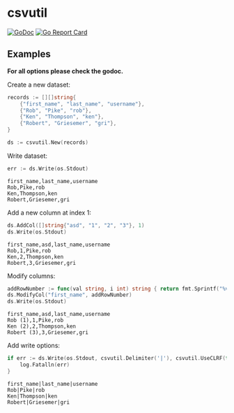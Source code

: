 # csvutil

[![GoDoc](https://godoc.org/github.com/sj14/csvutil?status.png)](https://godoc.org/github.com/sj14/csvutil)
[![Go Report Card](https://goreportcard.com/badge/github.com/sj14/csvutil)](https://goreportcard.com/report/github.com/sj14/csvutil)

## Examples

**For all options please check the godoc.**

Create a new dataset:

```go
records := [][]string{
    {"first_name", "last_name", "username"},
    {"Rob", "Pike", "rob"},
    {"Ken", "Thompson", "ken"},
    {"Robert", "Griesemer", "gri"},
}

ds := csvutil.New(records)
```

Write dataset:

```go
err := ds.Write(os.Stdout)
```

```text
first_name,last_name,username
Rob,Pike,rob
Ken,Thompson,ken
Robert,Griesemer,gri
```

Add a new column at index 1:

```go
ds.AddCol([]string{"asd", "1", "2", "3"}, 1)
ds.Write(os.Stdout)
```

```text
first_name,asd,last_name,username
Rob,1,Pike,rob
Ken,2,Thompson,ken
Robert,3,Griesemer,gri
```

Modify columns:

```go
addRowNumber := func(val string, i int) string { return fmt.Sprintf("%v (%v)", val, i) }
ds.ModifyCol("first_name", addRowNumber)
ds.Write(os.Stdout)
```

```text
first_name,asd,last_name,username
Rob (1),1,Pike,rob
Ken (2),2,Thompson,ken
Robert (3),3,Griesemer,gri
```

Add write options:

```go
if err := ds.Write(os.Stdout, csvutil.Delimiter('|'), csvutil.UseCLRF(true)); err != nil {
    log.Fatalln(err)
}
```

```text
first_name|last_name|username
Rob|Pike|rob
Ken|Thompson|ken
Robert|Griesemer|gri
```
